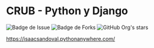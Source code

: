 # CRUB - Python y Django
![Badge de Issue](https://img.shields.io/github/issues/IsaacJSandovalC/prueba-conocimiento?color=red&label=Issue)
![Badge de Forks](https://img.shields.io/github/forks/IsaacJSandovalC/prueba-conocimiento) 
![GitHub Org's stars](https://img.shields.io/github/stars/IsaacJSandovalC/prueba-conocimiento)

https://isaacsandoval.pythonanywhere.com/
